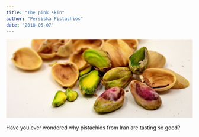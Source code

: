 ```yaml
---
title: "The pink skin"
author: "Persiska Pistachios"
date: "2018-05-07"
---
```


![What we love](../../img/1440/235x100/08.jpg)

Have you ever wondered why pistachios from Iran are tasting so good?
